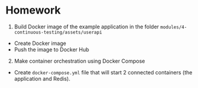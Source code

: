 
# Homework

1. Build Docker image of the example application in the folder `modules/4-continuous-testing/assets/userapi`
  - Create Docker image
  - Push the image to Docker Hub

2. Make container orchestration using Docker Compose
  - Create `docker-compose.yml` file that will start 2 connected containers (the application and Redis).
